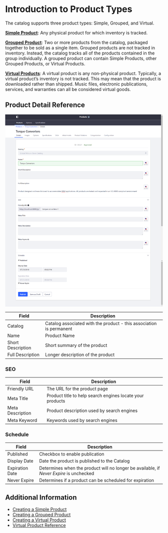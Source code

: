 # Introduction to Product Types

The catalog supports three product types: Simple, Grouped, and Virtual.

**[Simple Product](../creating-a-simple-product/README.md)**: Any physical product for which inventory is tracked.

**[Grouped Product](../creating-a-grouped-product/README.md)**: Two or more products from the catalog, packaged together to be sold as a single item. Grouped products are not tracked in inventory. Instead, the catalog tracks all of the products contained in the group individually. A grouped product can contain Simple Products, other Grouped Products, or Virtual Products.

**[Virtual Products](../creating-a-virtual-product/README.md)**: A virtual product is any non-physical product. Typically, a virtual product’s inventory is not tracked. This may mean that the product is downloaded rather than shipped. Music files, electronic publications, services, and warranties can all be considered virtual goods.

## Product Detail Reference

![Product Details](./images/01.png)

| Field | Description |
| --- | --- |
| Catalog | Catalog associated with the product - this association is permanent |
| Name | Product Name |
| Short Description | Short summary of the product |
| Full Description | Longer description of the product |

### SEO

| Field | Description |
| --- | --- |
| Friendly URL | The URL for the product page |
| Meta Title |  Product title to help search engines locate your products |
| Meta Description | Product description used by search engines |
| Meta Keyword | Keywords used by search engines |

### Schedule

| Field | Description |
| --- | --- |
| Published | Checkbox to enable publication |
| Display Date | Date the product is published to the Catalog |
| Expiration Date | Determines when the product will no longer be available, if _Never Expire_ is unchecked |
| Never Expire | Determines if a product can be scheduled for expiration |

## Additional Information

* [Creating a Simple Product](../creating-a-simple-product/README.md)
* [Creating a Grouped Product](../creating-a-grouped-product/README.md)
* [Creating a Virtual Product](../creating-a-virtual-product/README.md)
* [Virtual Product Reference](../virtual-product-reference/README.md)

